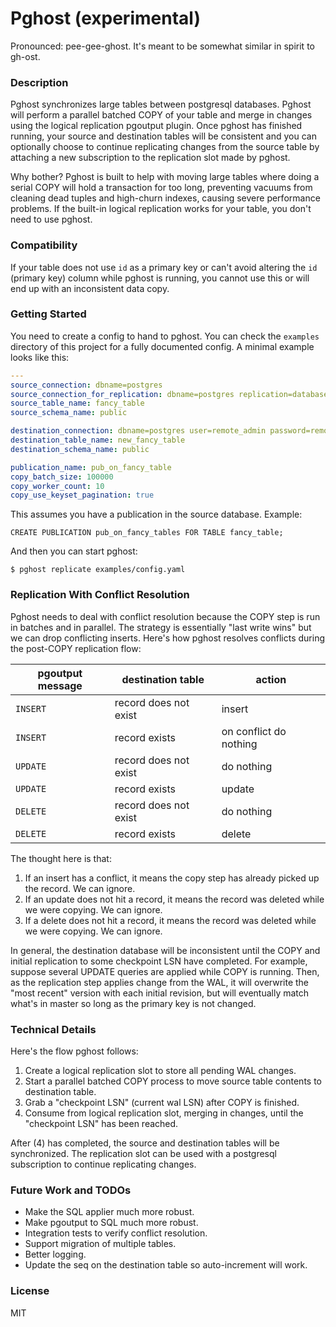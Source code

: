 Pghost (experimental)
======

Pronounced: pee-gee-ghost. It's meant to be somewhat similar in spirit to gh-ost.

### Description

Pghost synchronizes large tables between postgresql databases. Pghost will perform a parallel batched COPY of your table and merge in changes using the logical replication pgoutput plugin. Once pghost has finished running, your source and destination tables will be consistent and you can optionally choose to continue replicating changes from the source table by attaching a new subscription to the replication slot made by pghost.

Why bother? Pghost is built to help with moving large tables where doing a serial COPY will hold a transaction for too long, preventing vacuums from cleaning dead tuples and high-churn indexes, causing severe performance problems. If the built-in logical replication works for your table, you don't need to use pghost.

### Compatibility

If your table does not use `id` as a primary key or can't avoid altering the `id` (primary key) column while pghost is running, you cannot use this or will end up with an inconsistent data copy.

### Getting Started

You need to create a config to hand to pghost. You can check the `examples` directory of this project for a fully documented config. A minimal example looks like this:

```yaml
---
source_connection: dbname=postgres
source_connection_for_replication: dbname=postgres replication=database
source_table_name: fancy_table
source_schema_name: public

destination_connection: dbname=postgres user=remote_admin password=remote_admin host=localhost port=6432
destination_table_name: new_fancy_table
destination_schema_name: public

publication_name: pub_on_fancy_table
copy_batch_size: 100000
copy_worker_count: 10
copy_use_keyset_pagination: true
```

This assumes you have a publication in the source database. Example:

```
CREATE PUBLICATION pub_on_fancy_tables FOR TABLE fancy_table;
```

And then you can start pghost:

```
$ pghost replicate examples/config.yaml
```

### Replication With Conflict Resolution

Pghost needs to deal with conflict resolution because the COPY step is run in batches and in parallel. The strategy is essentially "last write wins" but we can drop conflicting inserts. Here's how pghost resolves conflicts during the post-COPY replication flow:

| pgoutput message | destination table | action |
|------------------|-------------------|--------|
| `INSERT`   | record does not exist  | insert |
| `INSERT`   | record exists          | on conflict do nothing |
| `UPDATE`   | record does not exist  | do nothing |
| `UPDATE`   | record exists          | update |
| `DELETE`   | record does not exist  | do nothing |
| `DELETE`   | record exists          | delete |

The thought here is that:
1. If an insert has a conflict, it means the copy step has already picked up the record. We can ignore.
2. If an update does not hit a record, it means the record was deleted while we were copying. We can ignore.
3. If a delete does not hit a record, it means the record was deleted while we were copying. We can ignore.

In general, the destination database will be inconsistent until the COPY and initial replication to some checkpoint LSN have completed. For example, suppose several UPDATE queries are applied while COPY is running. Then, as the replication step applies change from the WAL, it will overwrite the "most recent" version with each initial revision, but will eventually match what's in master so long as the primary key is not changed.

### Technical Details

Here's the flow pghost follows:

1. Create a logical replication slot to store all pending WAL changes.
2. Start a parallel batched COPY process to move source table contents to destination table.
3. Grab a "checkpoint LSN" (current wal LSN) after COPY is finished.
4. Consume from logical replication slot, merging in changes, until the "checkpoint LSN" has been reached.

After (4) has completed, the source and destination tables will be synchronized. The replication slot can be used with a postgresql subscription to continue replicating changes.

### Future Work and TODOs

- Make the SQL applier much more robust.
- Make pgoutput to SQL much more robust.
- Integration tests to verify conflict resolution.
- Support migration of multiple tables.
- Better logging.
- Update the seq on the destination table so auto-increment will work.

### License

MIT
